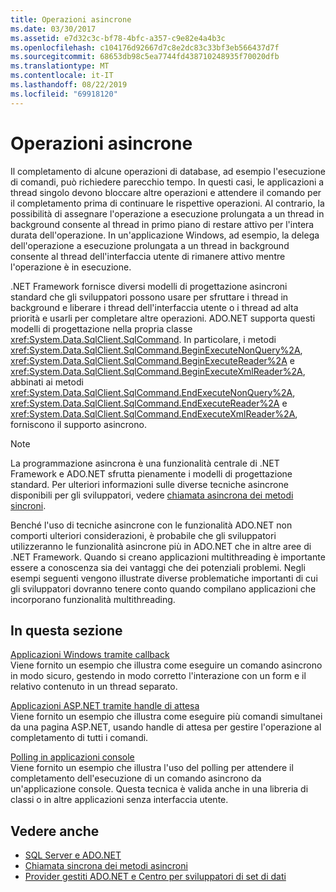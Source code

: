 ```yaml
---
title: Operazioni asincrone
ms.date: 03/30/2017
ms.assetid: e7d32c3c-bf78-4bfc-a357-c9e82e4a4b3c
ms.openlocfilehash: c104176d92667d7c8e2dc83c33bf3eb566437d7f
ms.sourcegitcommit: 68653db98c5ea7744fd438710248935f70020dfb
ms.translationtype: MT
ms.contentlocale: it-IT
ms.lasthandoff: 08/22/2019
ms.locfileid: "69918120"
---
```

# <a name="asynchronous-operations"></a>Operazioni asincrone
Il completamento di alcune operazioni di database, ad esempio l'esecuzione di comandi, può richiedere parecchio tempo. In questi casi, le applicazioni a thread singolo devono bloccare altre operazioni e attendere il comando per il completamento prima di continuare le rispettive operazioni. Al contrario, la possibilità di assegnare l'operazione a esecuzione prolungata a un thread in background consente al thread in primo piano di restare attivo per l'intera durata dell'operazione. In un'applicazione Windows, ad esempio, la delega dell'operazione a esecuzione prolungata a un thread in background consente al thread dell'interfaccia utente di rimanere attivo mentre l'operazione è in esecuzione.  
  
 .NET Framework fornisce diversi modelli di progettazione asincroni standard che gli sviluppatori possono usare per sfruttare i thread in background e liberare i thread dell'interfaccia utente o i thread ad alta priorità e usarli per completare altre operazioni. ADO.NET supporta questi modelli di progettazione nella propria classe <xref:System.Data.SqlClient.SqlCommand>. In particolare, i metodi <xref:System.Data.SqlClient.SqlCommand.BeginExecuteNonQuery%2A>, <xref:System.Data.SqlClient.SqlCommand.BeginExecuteReader%2A> e <xref:System.Data.SqlClient.SqlCommand.BeginExecuteXmlReader%2A>, abbinati ai metodi <xref:System.Data.SqlClient.SqlCommand.EndExecuteNonQuery%2A>, <xref:System.Data.SqlClient.SqlCommand.EndExecuteReader%2A> e <xref:System.Data.SqlClient.SqlCommand.EndExecuteXmlReader%2A>, forniscono il supporto asincrono.  
  
> [!NOTE]
> La programmazione asincrona è una funzionalità centrale di .NET Framework e ADO.NET sfrutta pienamente i modelli di progettazione standard. Per ulteriori informazioni sulle diverse tecniche asincrone disponibili per gli sviluppatori, vedere [chiamata asincrona dei metodi sincroni](../../../../standard/asynchronous-programming-patterns/calling-synchronous-methods-asynchronously.md).  
  
 Benché l'uso di tecniche asincrone con le funzionalità ADO.NET non comporti ulteriori considerazioni, è probabile che gli sviluppatori utilizzeranno le funzionalità asincrone più in ADO.NET che in altre aree di .NET Framework. Quando si creano applicazioni multithreading è importante essere a conoscenza sia dei vantaggi che dei potenziali problemi. Negli esempi seguenti vengono illustrate diverse problematiche importanti di cui gli sviluppatori dovranno tenere conto quando compilano applicazioni che incorporano funzionalità multithreading.  
  
## <a name="in-this-section"></a>In questa sezione  
 [Applicazioni Windows tramite callback](../../../../../docs/framework/data/adonet/sql/windows-applications-using-callbacks.md)  
 Viene fornito un esempio che illustra come eseguire un comando asincrono in modo sicuro, gestendo in modo corretto l'interazione con un form e il relativo contenuto in un thread separato.  
  
 [Applicazioni ASP.NET tramite handle di attesa](../../../../../docs/framework/data/adonet/sql/aspnet-apps-using-wait-handles.md)  
 Viene fornito un esempio che illustra come eseguire più comandi simultanei da una pagina ASP.NET, usando handle di attesa per gestire l'operazione al completamento di tutti i comandi.  
  
 [Polling in applicazioni console](../../../../../docs/framework/data/adonet/sql/polling-in-console-applications.md)  
 Viene fornito un esempio che illustra l'uso del polling per attendere il completamento dell'esecuzione di un comando asincrono da un'applicazione console. Questa tecnica è valida anche in una libreria di classi o in altre applicazioni senza interfaccia utente.  
  
## <a name="see-also"></a>Vedere anche

- [SQL Server e ADO.NET](../../../../../docs/framework/data/adonet/sql/index.md)
- [Chiamata sincrona dei metodi asincroni](../../../../standard/asynchronous-programming-patterns/calling-synchronous-methods-asynchronously.md)
- [Provider gestiti ADO.NET e Centro per sviluppatori di set di dati](https://go.microsoft.com/fwlink/?LinkId=217917)
